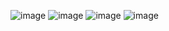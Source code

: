 ![image](https://user-images.githubusercontent.com/90716908/226077477-bf9fff0e-f20a-4362-afd3-c335e7b0e383.png)
![image](https://user-images.githubusercontent.com/90716908/226077500-773a1773-544b-4951-8d0f-a67a5b1f89bd.png)
![image](https://user-images.githubusercontent.com/90716908/226077511-7c6a3fbc-f1ec-46ea-a82d-402b44ef2cf6.png)
![image](https://user-images.githubusercontent.com/90716908/226077528-7e0a227d-5fc1-4732-9431-729096a70461.png)
